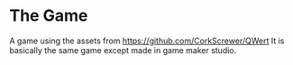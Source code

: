 # The Game
A game using the assets from https://github.com/CorkScrewer/QWert It is basically the same game
except made in game maker studio.